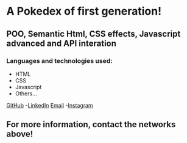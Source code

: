 # A Pokedex of first generation!
## POO, Semantic Html, CSS effects, Javascript advanced and API interation


### Languages and technologies used:
* HTML
* CSS
* Javascript
* Others...

[GitHub](https://github.com/RonaldChaves) -[LinkedIn](https://www.linkedin.com/in/ronald-chaves-oliveira/)
[Email](https://mail.google.com/mail/u/0/#inbox?compose=DmwnWtMfzmZVdzXvFpSZCpsQPtGSVsQSXLbtGwbLtPVjgBLgJrXlvCJPPBwBQMwGcGJlfHLQGHNb) -[Instagram](https://www.instagram.com/r.chvss/)

## For more information, contact the networks above!



